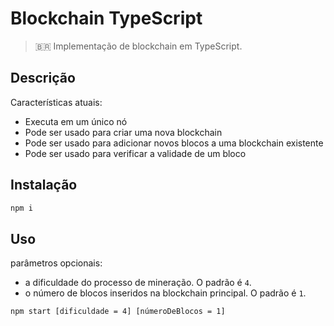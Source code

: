 # Blockchain TypeScript

> 🇧🇷 Implementação de blockchain em TypeScript.

## Descrição

Características atuais:

- Executa em um único nó
- Pode ser usado para criar uma nova blockchain 
- Pode ser usado para adicionar novos blocos a uma blockchain existente
- Pode ser usado para verificar a validade de um bloco


## Instalação

```bash
npm i
```

## Uso

parâmetros opcionais:

- a dificuldade do processo de mineração. O padrão é `4`.
- o número de blocos inseridos na blockchain principal. O padrão é `1`.

```bash
npm start [dificuldade = 4] [númeroDeBlocos = 1]
```

